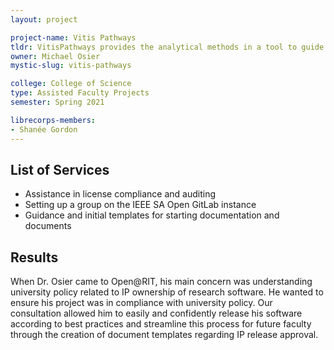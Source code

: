 ```yaml
---
layout: project

project-name: Vitis Pathways
tldr: VitisPathways provides the analytical methods in a tool to guide understanding of experimental results in Vitis genetics.
owner: Michael Osier
mystic-slug: vitis-pathways

college: College of Science
type: Assisted Faculty Projects
semester: Spring 2021

librecorps-members:
- Shanée Gordon
---
```


## List of Services
 - Assistance in license compliance and auditing
 - Setting up a group on the IEEE SA Open GitLab instance
 - Guidance and initial templates for starting documentation and documents

## Results

When Dr. Osier came to Open@RIT, his main concern was understanding university policy related to IP ownership of research software. He wanted to ensure his project was in compliance with university policy. Our consultation allowed him to easily and confidently release his software according to best practices and streamline this process for future faculty through the creation of document templates regarding IP release approval.
